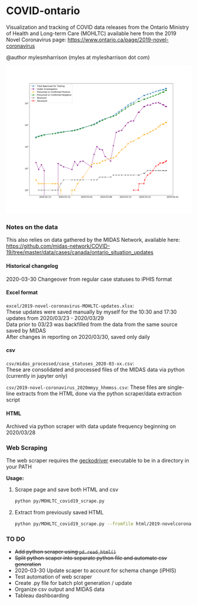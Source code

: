 # COVID-ontario

Visualization and tracking of COVID data releases from the Ontario Ministry of Health and Long-term Care (MOHLTC) available here from the 2019 Novel Coronavirus page: https://www.ontario.ca/page/2019-novel-coronavirus

@author mylesmharrison (myles at mylesharrison dot com)

![summaryplot](./plots/summaryplot_2020-03-29.png)

### Notes on the data
This also relies on data gathered by the MIDAS Network, available here: https://github.com/midas-network/COVID-19/tree/master/data/cases/canada/ontario_situation_updates

#### Historical changelog
2020-03-30 Changeover from regular case statuses to iPHIS format

#### Excel format
`excel/2019-novel-coronavirus-MOHLTC-updates.xlsx`:  
These updates were saved manually by myself for the 10:30 and 17:30 updates from 2020/03/23 - 2020/03/29  
Data prior to 03/23 was backfilled from the data from the same source saved by MIDAS  
After changes in reporting on 2020/03/30, saved only daily  

#### csv
`csv/midas_processed/case_statuses_2020-03-xx.csv`:  
These are consolidated and processed files of the MIDAS data via python (currently in jupyter only)

`csv/2019-novel-coronavirus_2020mmyy_hhmmss.csv`:
These files are single-line extracts from the HTML done via the python scraper/data extraction script

#### HTML
Archived via python scraper with data update frequency beginning on 2020/03/28

### Web Scraping

The web scraper requires the [geckodriver](https://github.com/mozilla/geckodriver/releases/tag/v0.26.0) executable to be in a directory in your PATH

**Usage:**

1. Scrape page and save both HTML and csv
    ```bash
    python py/MOHLTC_covid19_scrape.py
    ```

2. Extract from previously saved HTML
    ```bash
    python py/MOHLTC_covid19_scrape.py --fromfile html/2019-novelcoronavirus_20200329_104219.html
    ```



### TO DO

- <s>Add python scraper using `pd.read_html()`</s>
- <s>Split python scaper into separate python file and automate csv generation</s>
- 2020-03-30 Update scaper to account for schema change (iPHIS)
- Test automation of web scraper
- Create .py file for batch plot generation / update
- Organize csv output and MIDAS data
- Tableau dashboarding
